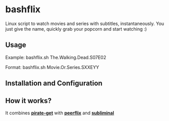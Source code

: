# bashflix
Linux script to watch movies and series with subtitles, instantaneously. You just give the name, quickly grab your popcorn and start watching :) 

## Usage
Example:
  bashflix.sh The.Walking.Dead.S07E02

Format:
  bashflix.sh Movie.Or.Series.SXXEYY
  
## Installation and Configuration

## How it works?
It combines [**pirate-get**](https://github.com/vikstrous/pirate-get) with [**peerflix**](https://github.com/mafintosh/peerflix) and [**subliminal**](https://github.com/Diaoul/subliminal)








